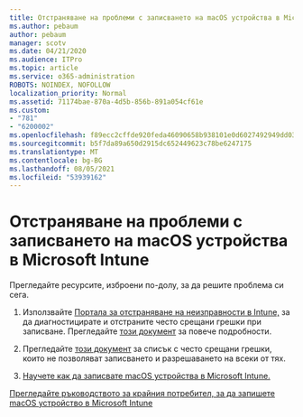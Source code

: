 ```yaml
---
title: Отстраняване на проблеми с записването на macOS устройства в Microsoft Intune
ms.author: pebaum
author: pebaum
manager: scotv
ms.date: 04/21/2020
ms.audience: ITPro
ms.topic: article
ms.service: o365-administration
ROBOTS: NOINDEX, NOFOLLOW
localization_priority: Normal
ms.assetid: 71174bae-870a-4d5b-856b-891a054cf61e
ms.custom:
- "781"
- "6200002"
ms.openlocfilehash: f89ecc2cffde920feda46090658b938101e0d6027492949dd03612c2b0811555
ms.sourcegitcommit: b5f7da89a650d2915dc652449623c78be6247175
ms.translationtype: MT
ms.contentlocale: bg-BG
ms.lasthandoff: 08/05/2021
ms.locfileid: "53939162"
---
```

# <a name="troubleshoot-issues-with-enrolling-macos-devices-in-microsoft-intune"></a>Отстраняване на проблеми с записването на macOS устройства в Microsoft Intune

Прегледайте ресурсите, изброени по-долу, за да решите проблема си сега.
  
1. Използвайте [Портала за отстраняване на неизправности в Intune,](https://devicemanagement.microsoft.com/#blade/Microsoft_Intune_DeviceSettings/TroubleshootBlade) за да диагностицирате и отстраните често срещани грешки при записване. Прегледайте [този документ](https://docs.microsoft.com/intune/help-desk-operators) за повече подробности.

2. Прегледайте [този документ](https://docs.microsoft.com/troubleshoot/mem/intune/troubleshoot-device-enrollment-in-intune) за списък с често срещани грешки, които не позволяват записването и разрешаването на всеки от тях.

3. [Научете как да записвате macOS устройства в Microsoft Intune.](https://docs.microsoft.com/intune/macos-enroll)

[Прегледайте ръководството за крайния потребител, за да запишете macOS устройство в Microsoft Intune](https://docs.microsoft.com/intune-user-help/enroll-your-device-in-intune-macos-cp)
  